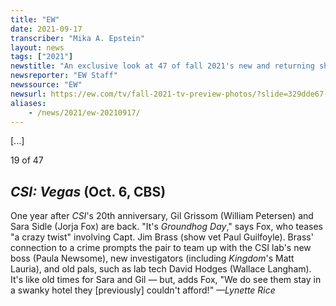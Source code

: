 ```yaml
---
title: "EW"
date: 2021-09-17
transcriber: "Mika A. Epstein"
layout: news
tags: ["2021"]
newstitle: "An exclusive look at 47 of fall 2021's new and returning shows"
newsreporter: "EW Staff"
newssource: "EW"
newsurl: https://ew.com/tv/fall-2021-tv-preview-photos/?slide=329dde67-54d0-4732-95df-e1d9160fcded
aliases:
    - /news/2021/ew-20210917/
---
```


[...]

19 of 47

## _CSI: Vegas_ (Oct. 6, CBS)

One year after _CSI_'s 20th anniversary, Gil Grissom (William Petersen) and Sara Sidle (Jorja Fox) are back. "It's _Groundhog Day_," says Fox, who teases "a crazy twist" involving Capt. Jim Brass (show vet Paul Guilfoyle). Brass' connection to a crime prompts the pair to team up with the CSI lab's new boss (Paula Newsome), new investigators (including _Kingdom_'s Matt Lauria), and old pals, such as lab tech David Hodges (Wallace Langham). It's like old times for Sara and Gil — but, adds Fox, "We do see them stay in a swanky hotel they [previously] couldn't afford!" _—Lynette Rice_
